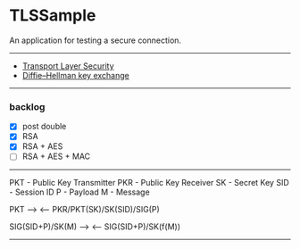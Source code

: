# TLSSample
An application for testing a secure connection.

---

- [Transport Layer Security](https://en.wikipedia.org/wiki/Transport_Layer_Security)
- [Diffie–Hellman key exchange](https://en.wikipedia.org/wiki/Diffie%E2%80%93Hellman_key_exchange)

---

### backlog

- [x] post double
- [x] RSA
- [x] RSA + AES
- [ ] RSA + AES + MAC

---

PKT - Public Key Transmitter
PKR - Public Key Receiver
SK - Secret Key
SID - Session ID
P - Payload
M - Message

PKT -->
<-- PKR/PKT(SK)/SK(SID)/SIG(P)

SIG(SID+P)/SK(M) -->
<-- SIG(SID+P)/SK(f(M))

---
